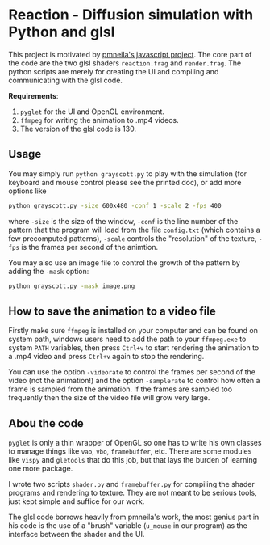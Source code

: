 # Reaction - Diffusion simulation with Python and glsl

This project is motivated by [pmneila's javascript project](http://pmneila.github.io/jsexp/grayscott/). The core part of the code are the two glsl shaders `reaction.frag` and `render.frag`. The python scripts are merely for creating the UI and compiling and communicating with the glsl code.

**Requirements**:

1. `pyglet` for the UI and OpenGL environment.
2. `ffmpeg` for writing the animation to .mp4 videos.
3. The version of the glsl code is 130.


## Usage

You may simply run `python grayscott.py` to play with the simulation (for keyboard and mouse control please see the printed doc), or add more options like

```bash
python grayscott.py -size 600x480 -conf 1 -scale 2 -fps 400
```

where `-size` is the size of the window, `-conf` is the line number of the pattern that the program will load from the file `config.txt` (which contains a few precomputed patterns), `-scale` controls the "resolution" of the texture, `-fps` is the frames per second of the animtion.

You may also use an image file to control the growth of the pattern by adding the `-mask` option:

```bash
python grayscott.py -mask image.png
```

## How to save the animation to a video file

Firstly make sure `ffmpeg` is installed on your computer and can be found on system path, windows users need to add the path to your `ffmpeg.exe` to system `PATH` variables, then press `Ctrl+v` to start rendering the animation to a .mp4 video and press `Ctrl+v` again to stop the rendering.

You can use the option `-videorate` to control the frames per second of the video (not the animation!) and the option `-samplerate` to control how often a frame is sampled from the animation. If the frames are sampled too frequently then the size of the video file will grow very large.


## Abou the code

`pyglet` is only a thin wrapper of OpenGL so one has to write his own classes to manage things like `vao`, `vbo`, `framebuffer`, etc. There are some modules like `vispy` and `gletools` that do this job, but that lays the burden of learning one more package.

I wrote two scripts `shader.py` and `framebuffer.py` for compiling the shader programs and rendering to texture. They are not meant to be serious tools, just kept simple and suffice for our work.

The glsl code borrows heavily from pmneila's work, the most genius part in his code is the use of a "brush" variable (`u_mouse` in our program) as the interface between the shader and the UI.
